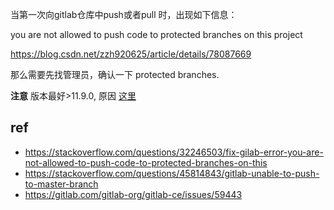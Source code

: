 
当第一次向gitlab仓库中push或者pull 时，出现如下信息：

you are not allowed to push code to protected branches on this project

https://blog.csdn.net/zzh920625/article/details/78087669

那么需要先找管理员，确认一下 protected branches. 

**注意** 版本最好>11.9.0, 原因 [这里](https://gitlab.com/gitlab-org/gitlab-ce/issues/59443)

## ref
- https://stackoverflow.com/questions/32246503/fix-gilab-error-you-are-not-allowed-to-push-code-to-protected-branches-on-this
- https://stackoverflow.com/questions/45814843/gitlab-unable-to-push-to-master-branch
- https://gitlab.com/gitlab-org/gitlab-ce/issues/59443
